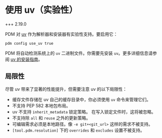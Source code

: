 # 使用 uv（实验性）

+++ 2.19.0

PDM 对 [uv](https://github.com/astral-sh/uv) 作为解析器和安装器有实验性支持。要启用它：

```
pdm config use_uv true
```

PDM 将自动检测系统上的 `uv`  二进制文件。你需要先安装 `uv`。更多详细信息请参阅 [uv 的安装指南](https://docs.astral.sh/uv/getting-started/installation/)。

## 局限性

尽管 uv 带来了显著的性能提升，但需要注意 uv 的以下局限性：

- 缓存文件存储在 uv 自己的缓存目录中，你必须使用 `uv` 命令来管理它们。
- 不支持 PEP 582 本地包布局。
- uv 不支持 `inherit_metadata` 锁定策略。 在写入锁定文件时，这将被忽略。
- 不支持除 `all` 和 `reuse` 之外的更新策略。
- 可编辑需求必须是本地路径。像 `-e git+<git_url>` 这样的需求不被支持。
- `[tool.pdm.resolution]` 下的 `overrides` 和 `excludes` 设置不被支持。
